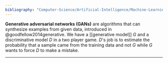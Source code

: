 ```yaml
---
bibliography: "Computer-Science/Artificial-Intelligence/Machine-Learning/papers.bib"
---
```


**Generative adversarial networks (GANs)** are algorithms that can synthesize examples from given data, introduced in @goodfellow2014generative. We have a [[generative model]] $G$ and a discriminative model $D$ in a two player game. $D$'s job is to estimate the probability that a sample came from the training data and not $G$ while $G$ wants to force $D$ to make a mistake.

---